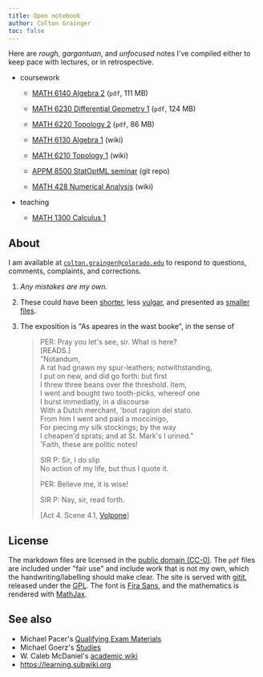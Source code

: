 ```yaml
---
title: Open notebook
author: Colton Grainger
toc: false
---
```


Here are *rough*, *gargantuan*, and *unfocused* notes I've compiled either to keep pace with lectures, or in retrospective.

- coursework

    - [MATH 6140 Algebra 2](2019-05-11-alg2-omnibus.pdf) (`pdf`, 111 MB)
    - [MATH 6230 Differential Geometry 1](2019-05-11-diffgeo1-omnibus.pdf) (`pdf`, 124 MB)
    - [MATH 6220 Topology 2](2019-05-11-top2-omnibus.pdf) (`pdf`, 86 MB)

    - [MATH 6130 Algebra 1](alg1) (wiki)
    - [MATH 6210 Topology 1](top1) (wiki)
    - [APPM 8500 StatOptML seminar](https://github.com/coltongrainger/fy19soml) (git repo)

    - [MATH 428 Numerical Analysis](num) (wiki)

- teaching

    - [MATH 1300 Calculus 1](math1300)

## About

I am available at [`colton.grainger@colorado.edu`](mailto:colton.grainger@colorado.edu?subject=notes\%20on\%20quamash\%20wiki) to respond to questions, comments, complaints, and corrections.

1. *Any mistakes are my own.*

1. These could have been [shorter](https://www.npr.org/sections/13.7/2014/02/03/270680304/this-could-have-been-shorter), less [vulgar](https://www.colorado.edu/sccr/honor-code), and presented as [smaller files](https://www.reddit.com/r/ipad/comments/1dw9fs/can_i_get_smaller_annotated_pdfs_out_of/).

1. The exposition is "As apeares in the wast booke", in the sense of 

    > PER: Pray you let's see, sir. What is here? <br>
    > [READS.] <br>
    > "Notandum, <br>
    > A rat had gnawn my spur-leathers; notwithstanding, <br>
    > I put on new, and did go forth: but first <br>
    > I threw three beans over the threshold. Item, <br>
    > I went and bought two tooth-picks, whereof one <br>
    > I burst immediatly, in a discourse <br>
    > With a Dutch merchant, 'bout ragion del stato. <br>
    > From him I went and paid a moccinigo, <br>
    > For piecing my silk stockings; by the way <br>
    > I cheapen'd sprats; and at St. Mark's I urined." <br>
    > 'Faith, these are politic notes! <br>
    > 
    > SIR P: Sir, I do slip <br>
    > No action of my life, but thus I quote it. <br>
    > 
    > PER: Believe me, it is wise! <br>
    > 
    > SIR P: Nay, sir, read forth.
    > 
    > [Act 4. Scene 4.1, [Volpone](https://www.gutenberg.org/cache/epub/4039/pg4039.txt)]

## License

The markdown files are licensed in the [public domain (CC-0)](http://creativecommons.org/about/cc0). The `pdf` files are included under "fair use" and include work that is not my own, which the handwriting/labelling should make clear. The site is served with [gitit](https://github.com/jgm/gitit/), released under the [GPL](http://www.aaronsw.com/weblog/000360). The font is [Fira Sans](https://github.com/mozilla/Fira), and the mathematics is rendered with [MathJax](https://www.mathjax.org/).

## See also

- Michael Pacer's [Qualifying Exam Materials](https://mpacer.org/qualifying-exam-materials/#/qualifying-exam-written-portion/)
- Michael Goerz's [Studies](https://michaelgoerz.net/studies/)
- W. Caleb McDaniel's [academic wiki](http://wiki.wcaleb.rice.edu/)
- <https://learning.subwiki.org>

